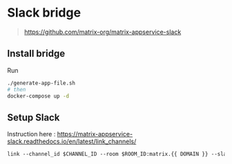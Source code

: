 # Slack bridge

> <https://github.com/matrix-org/matrix-appservice-slack>

## Install bridge

Run

```bash
./generate-app-file.sh
# then
docker-compose up -d
```

## Setup Slack

Instruction here : <https://matrix-appservice-slack.readthedocs.io/en/latest/link_channels/>

```txt
link --channel_id $CHANNEL_ID --room $ROOM_ID:matrix.{{ DOMAIN }} --slack_bot_token $TOKEN
```
